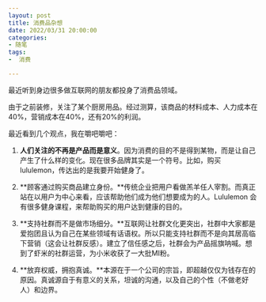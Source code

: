 ```yaml
---
layout: post
title: 消费品杂想
date: 2022/03/31 20:00:00
categories:
- 随笔
tags:
-  消费

---
```


最近听到身边很多做互联网的朋友都投身了消费品领域。

由于之前装修，关注了某个厨房用品。经过测算，该商品的材料成本、人力成本在40%，营销成本在40%，还有20%的利润。



最近看到几个观点，我在嚼吧嚼吧：

1. **人们关注的不再是产品而是意义**。因为消费的目的不是得到某物，而是让自己产生了什么样的变化。现在很多品牌其实是一个符号。比如，购买 lululemon，传达出的是我要开始健身了。

2. **顾客通过购买商品建立身份。**传统企业把用户看做羔羊任人宰割。而真正站在以用户为中心来看，应该帮助他们成为他们想要成为的人。Lululemon 会有很多健身课程，来帮助购买的用户达到健康的目的。

3. **支持社群而不是做市场细分。**互联网让社群文化更突出，社群中大家都是爱抱团且认为自己在某些领域有话语权。所以只能支持社群而不是向其居高临下营销（这会让社群反感）。建立了信任感之后，社群会为产品摇旗呐喊。想到了虾米的社群运营，为小米收获了一大批MI粉。

4. **放弃权威，拥抱真诚。**本源在于一个公司的宗旨，即超越仅仅为钱存在的原因。真诚源自于有意义的关系，坦诚的沟通，以及自己的个性（不做老好人）和边界。

